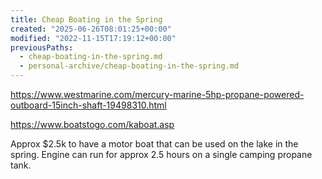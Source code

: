 ```yaml
---
title: Cheap Boating in the Spring
created: "2025-06-26T08:01:25+00:00"
modified: "2022-11-15T17:19:12+00:00"
previousPaths:
  - cheap-boating-in-the-spring.md
  - personal-archive/cheap-boating-in-the-spring.md
---
```



https://www.westmarine.com/mercury-marine-5hp-propane-powered-outboard-15inch-shaft-19498310.html

https://www.boatstogo.com/kaboat.asp

Approx $2.5k to have a motor boat that can be used on the lake in the spring. Engine can run for approx 2.5 hours on a single camping propane tank.

